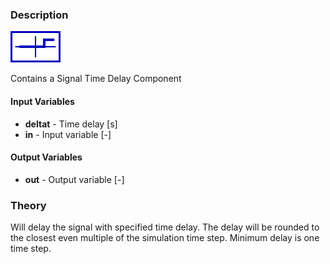 ### Description
![SignalTimeDelay picture](SignalTimeDelay.svg)

Contains a Signal Time Delay Component

#### Input Variables
* **deltat** - Time delay [s]
* **in** - Input variable [-]

#### Output Variables
* **out** - Output variable [-]

### Theory
Will delay the signal with specified time delay. The delay will be rounded to the closest even multiple of the simulation time step. Minimum delay is one time step.
<!---EQUATION out(t) = in(t-\Delta t)--->


